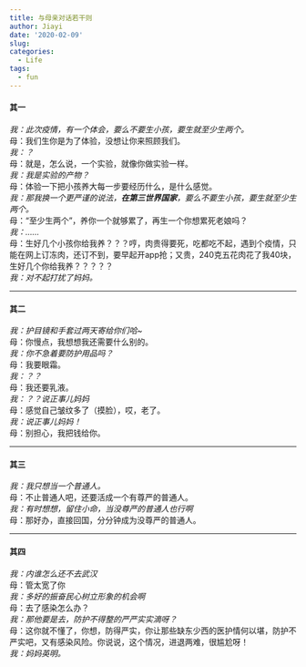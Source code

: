 ```yaml
---
title: 与母亲对话若干则
author: Jiayi
date: '2020-02-09'
slug: 
categories:
  - Life
tags:
  - fun
---
```


#### 其一  
_我：此次疫情，有一个体会，要么不要生小孩，要生就至少生两个。_  
母：我们生你是为了体验，没想让你来照顾我们。  
_我：？_  
母：就是，怎么说，一个实验，就像你做实验一样。  
_我：我是实验的产物？_  
母：体验一下把小孩养大每一步要经历什么，是什么感觉。  
_我：那我换一个更严谨的说法，**在第三世界国家**，要么不要生小孩，要生就至少生两个。_  
母：“至少生两个”，养你一个就够累了，再生一个你想累死老娘吗？  
_我：……_  
母：生好几个小孩你给我养？？？哼，肉贵得要死，吃都吃不起，遇到个疫情，只能在网上订冻肉，还订不到，要早起开app抢；又贵，240克五花肉花了我40块，生好几个你给我养？？？？？  
_我：对不起打扰了妈妈。_  

------
#### 其二  
_我：护目镜和手套过两天寄给你们哈~_  
母：你慢点，我想想我还需要什么别的。  
_我：你不急着要防护用品吗？_  
母：我要眼霜。  
_我：？？_  
母：我还要乳液。  
_我：？？说正事儿妈妈_   
母：感觉自己皱纹多了（摸脸），哎，老了。  
_我：说正事儿妈妈！_   
母：别担心，我把钱给你。   

------
#### 其三  
_我：我只想当一个普通人。_  
母：不止普通人吧，还要活成一个有尊严的普通人。  
_我：有时想想，留住小命，当没尊严的普通人也行啊_  
母：那好办，直接回国，分分钟成为没尊严的普通人。  

------
#### 其四  
_我：内谁怎么还不去武汉_  
母：管太宽了你  
_我：多好的振奋民心树立形象的机会啊_  
母：去了感染怎么办？  
_我：那他要是去，防护不得整的严严实实滴呀？_  
母：这你就不懂了，你想，防得严实，你让那些缺东少西的医护情何以堪，防护不严实吧，又有感染风险。你说说，这个情况，进退两难，很尴尬呀！  
_我：妈妈英明。_  
